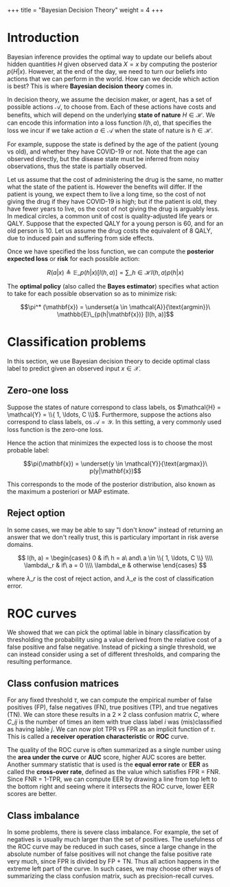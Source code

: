 +++
title = "Bayesian Decision Theory"
weight = 4
+++

# Introduction

Bayesian inference provides the optimal way to update our beliefs about hidden quantities $H$ given observed data $X = x$ by computing the posterior $p(H|x)$. However, at the end of the day, we need to turn our beliefs into actions that we can perform in the world. How can we decide which action is best? This is where __Bayesian decision theory__ comes in.

In decision theory, we assume the decision maker, or agent, has a set of possible actions $\mathcal{A}$, to choose from. Each of these actions have costs and benefits, which will depend on the underlying __state of nature__ $H \in \mathcal{H}$. We can encode this information into a loss function $l(h, a)$, that specifies the loss we incur if we take action $a \in \mathcal{A}$ when the state of nature is $h \in \mathcal{H}$.

For example, suppose the state is defined by the age of the patient (young vs old), and whether they have COVID-19 or not. Note that the age can observed directly, but the disease state must be inferred from noisy observations, thus the state is partially observed.

Let us assume that the cost of administering the drug is the same, no matter what the state of the patient is. However the benefits will differ. If the patient is young, we expect them to live a long time, so the cost of not giving the drug if they have COVID-19 is high; but if the patient is old, they have fewer years to live, os the cost of not giving the drug is arguably less. In medical circles, a common unit of cost is quality-adjusted life years or QALY. Suppose that the expected QALY for a young person is 60, and for an old person is 10. Let us assume the drug costs the equivalent of 8 QALY, due to induced pain and suffering from side effects.

Once we have specified the loss function, we can compute the __posterior expected loss__ or __risk__ for each possible action:

$$R(a|x) \triangleq \mathbb{E}\_{p(h|x)} [l(h, a)] = \sum\_{h \in \mathcal{H}} l(h, a) p(h|x)$$

The __optimal policy__ (also called the __Bayes estimator__) specifies what action to take for each possible observation so as to minimize risk:

$$\pi^* (\mathbf{x}) = \underset{a \in \mathcal{A}}{\text{argmin}}\ \mathbb{E}\_{p(h|\mathbf{x})} [l(h, a)]$$

# Classification problems

In this section, we use Bayesian decision theory to decide optimal class label to predict given an observed input $x \in \mathcal{X}$.

## Zero-one loss

Suppose the states of nature correspond to class labels, os $\mathcal{H} = \mathcal{Y} = \\{ 1, \ldots, C \\}$. Furthermore, suppose the actions also correspond to class labels, os $\mathcal{A} = \mathcal{Y}$. In this setting, a very commonly used loss function is the zero-one loss.

Hence the action that minimizes the expected loss is to choose the most probable label:

$$\pi(\mathbf{x}) = \underset{y \in \mathcal{Y}}{\text{argmax}}\ p(y|\mathbf{x})$$

This corresponds to the mode of the posterior distribution, also known as the maximum a posteriori or MAP estimate.

## Reject option

In some cases, we may be able to say "I don't know" instead of returning an answer that we don't really trust, this is particulary important in risk averse domains.

$$
l(h, a) = 
\begin{cases}
0 & if\ h = a\ and\ a \in \\{ 1, \ldots, C \\} \\\\
\lambda\_r & if\ a = 0 \\\\
\lambda\_e & otherwise
\end{cases}
$$

where $\lambda\_r$ is the cost of reject action, and $\lambda\_e$ is the cost of classification error.

# ROC curves

We showed that we can pick the optimal lable in binary classification by thresholding the probability using a value derived from the relative cost of a false positive and false negative. Instead of picking a single threshold, we can instead consider using a set of different thresholds, and comparing the resulting performance.

## Class confusion matrices

For any fixed threshold $\tau$, we can compute the empirical number of false positives (FP), false negatives (FN), true positives (TP), and true negatives (TN). We can store these results in a $2 \times 2$ class confusion matrix $C$, where $C\_{ij}$ is the number of times an item with true class label $i$ was (mis)classified as having lable $j$. We can now plot TPR vs FPR as an implicit function of $\tau$. This is called a __receiver operation characteristic__ or __ROC__ curve.

The quality of the ROC curve is often summarized as a single number using the __area under the curve__ or __AUC__ score, higher AUC scores are better. Another summary statistic that is used is the __equal error rate__ or __EER__ as called the __cross-over rate__, defined as the value which satisfies FPR = FNR. Since FNR = 1-TPR, we can compute EER by drawing a line from top left to the bottom right and seeing where it intersects the ROC curve, lower EER scores are better.

## Class imbalance

In some problems, there is severe class imbalance. For example, the set of negatives is usually much larger than the set of positives. The usefulness of the ROC curve may be reduced in such cases, since a large change in the absolute number of false positives will not change the false positive rate very much, since FPR is divided by FP + TN. Thus all action happens in the extreme left part of the curve. In such cases, we may choose other ways of summarizing the class confusion matrix, such as precision-recall curves.
